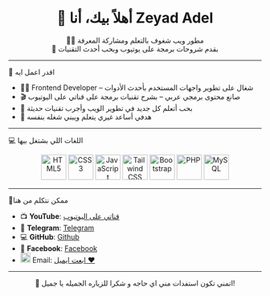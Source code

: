 <h1 align="center">👋 أهلاً بيك، أنا Zeyad Adel</h1>
<p align="center">
  🧑‍💻 مطور ويب شغوف بالتعلم ومشاركة المعرفة  
  <br/>
  🎥 بقدم شروحات برمجة على يوتيوب وبحب أحدث التقنيات
</p>

---

 🚀 اقدر اعمل ايه 

- 👨‍💻 Frontend Developer – شغال على تطوير واجهات المستخدم بأحدث الأدوات  
- 🎬 صانع محتوى برمجي عربي – بشرح تقنيات برمجة على قناتي على اليوتيوب  
- 🔄 بحب أتعلم كل جديد في تطوير الويب وأجرب تقنيات حديثة  
- 🧠 هدفي أساعد غيري يتعلم ويبني شغله بنفسه  

---
 💻 اللغات اللي بشتغل بيها

<p align="center">
  <img src="https://cdn.simpleicons.org/html5/E34F26" alt="HTML5" width="50" height="50" />
  <img src="https://cdn.simpleicons.org/css3/1572B6" alt="CSS3" width="50" height="50" />
  <img src="https://cdn.simpleicons.org/javascript/F7DF1E" alt="JavaScript" width="50" height="50" />
  <img src="https://cdn.simpleicons.org/tailwindcss/38B2AC" alt="Tailwind CSS" width="50" height="50" />
  <img src="https://cdn.simpleicons.org/bootstrap/7952B3" alt="Bootstrap" width="50" height="50" />
  <img src="https://cdn.simpleicons.org/php/777BB4" alt="PHP" width="50" height="50" />
  <img src="https://cdn.simpleicons.org/mysql/4479A1" alt="MySQL" width="50" height="50" />
</p>


---

🔗ممكن نتكلم من هنا

- 📺 **YouTube**: [قناتي على اليوتيوب](https://www.youtube.com/channel/UCGb-Ae09Lxc4lxu2ZTN8J0w)
- 💬 **Telegram**: [Telegram](https://t.me/Arab_Coding)
- 💻 **GitHub**: [Github](https://github.com/Zeyad-tech-dev)
- 👤 **Facebook**: [Facebook](https://www.facebook.com/zeyad.adel.omar)
- <img src="https://api.iconify.design/bx/bxl-gmail.svg" width="20" /> Email: [ابعت ايميل ❤](mailto:za8398866@gmail.com@gmail.com)

---

<p align="center">
  🙌 اتمني تكون استفدات مني اي حاجه و شكرا للزياره الجميله يا جميل!  
  <br/>

</p>
